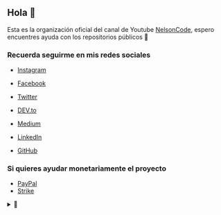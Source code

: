 ## Hola 👋

Esta es la organización oficial del canal de Youtube [NelsonCode](https://www.youtube.com/c/NelsonCode), espero encuentres ayuda con los repositorios públicos 🤎

### Recuerda seguirme en mis redes sociales

- [Instagram](https://www.instagram.com/nelsoncode/)

- [Facebook](https://facebook.com/nelsoncode.dev)

- [Twitter](https://twitter.com/nelsoncode_dev)

- [DEV.to](https://dev.to/nelsoncode)

- [Medium](https://nelsoncode.medium.com)

- [LinkedIn](https://www.linkedin.com/in/nelsoncode/)

- [GitHub](https://github.com/nelsoncode019)

### Si quieres ayudar monetariamente el proyecto

- [PayPal](https://www.paypal.com/paypalme/nelsonher019)
- [Strike](https://strike.me/nelsoncode/)

<details>
<summary>👀</summary>

Gracias por apoyar este proyecto 🤜🤛
</details>
